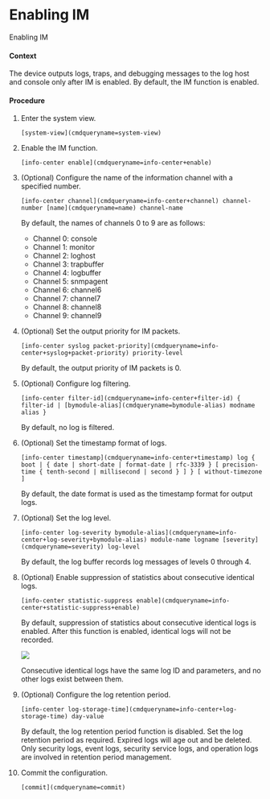 Enabling IM
===========

Enabling IM

#### Context

The device outputs logs, traps, and debugging messages to the log host and console only after IM is enabled. By default, the IM function is enabled.


#### Procedure

1. Enter the system view.
   
   
   ```
   [system-view](cmdqueryname=system-view)
   ```
2. Enable the IM function.
   
   
   ```
   [info-center enable](cmdqueryname=info-center+enable)
   ```
3. (Optional) Configure the name of the information channel with a specified number.
   
   
   ```
   [info-center channel](cmdqueryname=info-center+channel) channel-number [name](cmdqueryname=name) channel-name
   ```
   
   By default, the names of channels 0 to 9 are as follows:
   
   * Channel 0: console
   * Channel 1: monitor
   * Channel 2: loghost
   * Channel 3: trapbuffer
   * Channel 4: logbuffer
   * Channel 5: snmpagent
   * Channel 6: channel6
   * Channel 7: channel7
   * Channel 8: channel8
   * Channel 9: channel9
4. (Optional) Set the output priority for IM packets.
   
   
   ```
   [info-center syslog packet-priority](cmdqueryname=info-center+syslog+packet-priority) priority-level
   ```
   
   By default, the output priority of IM packets is 0.
5. (Optional) Configure log filtering.
   
   
   ```
   [info-center filter-id](cmdqueryname=info-center+filter-id) { filter-id | [bymodule-alias](cmdqueryname=bymodule-alias) modname alias }
   ```
   
   By default, no log is filtered.
6. (Optional) Set the timestamp format of logs.
   
   
   ```
   [info-center timestamp](cmdqueryname=info-center+timestamp) log { boot | { date | short-date | format-date | rfc-3339 } [ precision-time { tenth-second | millisecond | second } ] } [ without-timezone ]
   ```
   
   By default, the date format is used as the timestamp format for output logs.
7. (Optional) Set the log level.
   
   
   ```
   [info-center log-severity bymodule-alias](cmdqueryname=info-center+log-severity+bymodule-alias) module-name logname [severity](cmdqueryname=severity) log-level
   ```
   
   By default, the log buffer records log messages of levels 0 through 4.
8. (Optional) Enable suppression of statistics about consecutive identical logs.
   
   
   ```
   [info-center statistic-suppress enable](cmdqueryname=info-center+statistic-suppress+enable)
   ```
   
   By default, suppression of statistics about consecutive identical logs is enabled. After this function is enabled, identical logs will not be recorded.
   
   ![](public_sys-resources/note_3.0-en-us.png) 
   
   Consecutive identical logs have the same log ID and parameters, and no other logs exist between them.
9. (Optional) Configure the log retention period.
   
   
   ```
   [info-center log-storage-time](cmdqueryname=info-center+log-storage-time) day-value
   ```
   
   By default, the log retention period function is disabled. Set the log retention period as required. Expired logs will age out and be deleted. Only security logs, event logs, security service logs, and operation logs are involved in retention period management.
10. Commit the configuration.
    
    
    ```
    [commit](cmdqueryname=commit)
    ```